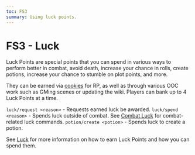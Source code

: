 ```yaml
---
toc: FS3
summary: Using luck points.
---
```

# FS3 - Luck
Luck Points are special points that you can spend in various ways to perform better in combat, avoid death, increase your chance in rolls, create potions, increase your chance to stumble on plot points, and more.

They can be earned via [cookies](/help/cookies) for RP, as well as through various OOC work such as GMing scenes or updating the wiki. Players can bank up to 4 Luck Points at a time.

`luck/request <reason>` - Requests earned luck be awarded.
`luck/spend <reason>` - Spends luck outside of combat.
    See [Combat Luck](/help/combat) for combat-related luck commands.
`potion/create <potion>` - Spends luck to create a potion.

See [Luck](http://spiritlakemu.com/wiki/luck) for more information on how to earn Luck Points and how you can spend them.
